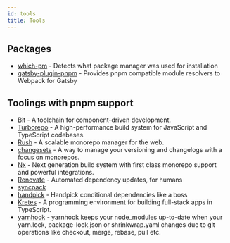 ```yaml
---
id: tools
title: Tools
---
```


## Packages

- [which-pm](https://github.com/zkochan/which-pm) - Detects what package manager was used for installation
- [gatsby-plugin-pnpm](https://github.com/Js-Brecht/gatsby-plugin-pnpm) - Provides pnpm compatible module resolvers to Webpack for Gatsby

## Toolings with pnpm support

- [Bit](https://bit.dev/) - A toolchain for component-driven development.
- [Turborepo](https://turborepo.org/) - A high-performance build system for JavaScript and TypeScript codebases.
- [Rush](https://rushjs.io/) - A scalable monorepo manager for the web.
- [changesets](https://github.com/changesets/changesets) - A way to manage your versioning and changelogs with a focus on monorepos.
- [Nx](https://nx.dev/) - Next generation build system with first class monorepo support and powerful integrations.
- [Renovate](https://renovateapp.com/) - Automated dependency updates, for humans
- [syncpack](https://github.com/JamieMason/syncpack)
- [handpick](https://github.com/redaxmedia/handpick) - Handpick conditional dependencies like a boss
- [Kretes](https://kretes.dev/) - A programming environment for building full-stack apps in TypeScript.
- [yarnhook](https://github.com/frontsideair/yarnhook) - yarnhook keeps your node_modules up-to-date when your yarn.lock, package-lock.json or shrinkwrap.yaml changes due to git operations like checkout, merge, rebase, pull etc.

